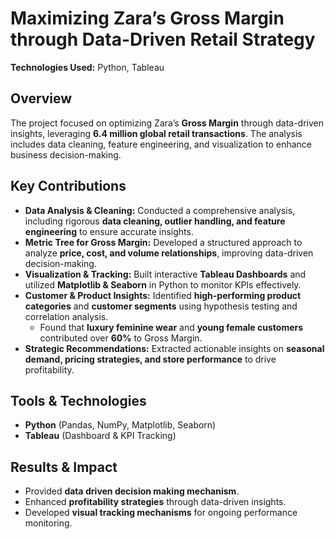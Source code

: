 # Maximizing Zara’s Gross Margin through Data-Driven Retail Strategy  
**Technologies Used:** Python, Tableau  

## Overview  
The project focused on optimizing Zara’s **Gross Margin** through data-driven insights, leveraging **6.4 million global retail transactions**. The analysis includes data cleaning, feature engineering, and visualization to enhance business decision-making.  

## Key Contributions  
- **Data Analysis & Cleaning:** Conducted a comprehensive analysis, including rigorous **data cleaning, outlier handling, and feature engineering** to ensure accurate insights.  
- **Metric Tree for Gross Margin:** Developed a structured approach to analyze **price, cost, and volume relationships**, improving data-driven decision-making.  
- **Visualization & Tracking:** Built interactive **Tableau Dashboards** and utilized **Matplotlib & Seaborn** in Python to monitor KPIs effectively.  
- **Customer & Product Insights:** Identified **high-performing product categories** and **customer segments** using hypothesis testing and correlation analysis.  
  - Found that **luxury feminine wear** and **young female customers** contributed over **60%** to Gross Margin.  
- **Strategic Recommendations:** Extracted actionable insights on **seasonal demand, pricing strategies, and store performance** to drive profitability.  

## Tools & Technologies  
- **Python** (Pandas, NumPy, Matplotlib, Seaborn)   
- **Tableau** (Dashboard & KPI Tracking)  

## Results & Impact  
- Provided **data driven decision making mechanism**.  
- Enhanced **profitability strategies** through data-driven insights.  
- Developed **visual tracking mechanisms** for ongoing performance monitoring.  
